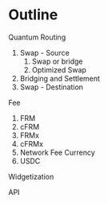 # Outline

Quantum Routing

1. Swap - Source
   1. Swap or bridge
   2. Optimized Swap
2. Bridging and Settlement
3. Swap - Destination

Fee

1. FRM
2. cFRM
3. FRMx
4. cFRMx
5. Network Fee Currency
6. USDC

Widgetization

API
